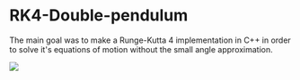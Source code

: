 # RK4-Double-pendulum
The main goal was to make a Runge-Kutta 4 implementation in C++ in order to solve it's equations of motion without the small angle approximation.

<img src="https://render.githubusercontent.com/render/math?math=\ddot{\theta}_1 = \frac{\dot{\theta}_1^2 M_2L_1\cos(\Delta \theta)\sin(\Delta \theta)}{(M_1+M_2)L_1-M_2L_1\cos^2 (\Delta \theta)}">
